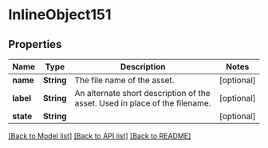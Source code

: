 # InlineObject151

## Properties
Name | Type | Description | Notes
------------ | ------------- | ------------- | -------------
**name** | **String** | The file name of the asset. | [optional] 
**label** | **String** | An alternate short description of the asset. Used in place of the filename. | [optional] 
**state** | **String** |  | [optional] 

[[Back to Model list]](../README.md#documentation-for-models) [[Back to API list]](../README.md#documentation-for-api-endpoints) [[Back to README]](../README.md)


